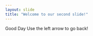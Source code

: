 ```yaml
---
layout: slide
title: "Welcome to our second slide!"
---
```

Good Day
Use the left arrow to go back!
